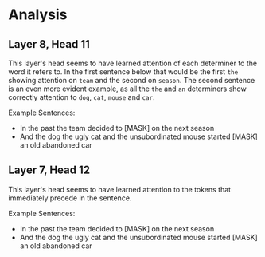 # Analysis

## Layer 8, Head 11

This layer's head seems to have learned attention of each determiner to the word it refers to. In the first sentence below that would be the first `the` showing attention on `team` and the second on `season`. The second sentence is an even more evident example, as all the `the` and `an` determiners show correctly attention to `dog`, `cat`, `mouse` and `car`.

Example Sentences:
- In the past the team decided to [MASK] on the next season
- And the dog the ugly cat and the unsubordinated mouse started [MASK] an old abandoned car

## Layer 7, Head 12

This layer's head seems to have learned attention to the tokens that immediately precede in the sentence. 

Example Sentences:
- In the past the team decided to [MASK] on the next season
- And the dog the ugly cat and the unsubordinated mouse started [MASK] an old abandoned car